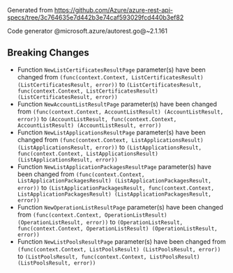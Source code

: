 Generated from https://github.com/Azure/azure-rest-api-specs/tree/3c764635e7d442b3e74caf593029fcd440b3ef82

Code generator @microsoft.azure/autorest.go@~2.1.161

## Breaking Changes

- Function `NewListCertificatesResultPage` parameter(s) have been changed from `(func(context.Context, ListCertificatesResult) (ListCertificatesResult, error))` to `(ListCertificatesResult, func(context.Context, ListCertificatesResult) (ListCertificatesResult, error))`
- Function `NewAccountListResultPage` parameter(s) have been changed from `(func(context.Context, AccountListResult) (AccountListResult, error))` to `(AccountListResult, func(context.Context, AccountListResult) (AccountListResult, error))`
- Function `NewListApplicationsResultPage` parameter(s) have been changed from `(func(context.Context, ListApplicationsResult) (ListApplicationsResult, error))` to `(ListApplicationsResult, func(context.Context, ListApplicationsResult) (ListApplicationsResult, error))`
- Function `NewListApplicationPackagesResultPage` parameter(s) have been changed from `(func(context.Context, ListApplicationPackagesResult) (ListApplicationPackagesResult, error))` to `(ListApplicationPackagesResult, func(context.Context, ListApplicationPackagesResult) (ListApplicationPackagesResult, error))`
- Function `NewOperationListResultPage` parameter(s) have been changed from `(func(context.Context, OperationListResult) (OperationListResult, error))` to `(OperationListResult, func(context.Context, OperationListResult) (OperationListResult, error))`
- Function `NewListPoolsResultPage` parameter(s) have been changed from `(func(context.Context, ListPoolsResult) (ListPoolsResult, error))` to `(ListPoolsResult, func(context.Context, ListPoolsResult) (ListPoolsResult, error))`
